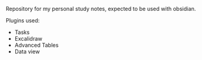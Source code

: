Repository for my personal study notes, expected to be used with obsidian.

Plugins used:
- Tasks
- Excalidraw
- Advanced Tables
- Data view